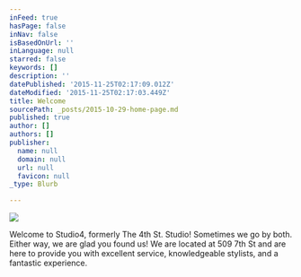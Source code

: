 ```yaml
---
inFeed: true
hasPage: false
inNav: false
isBasedOnUrl: ''
inLanguage: null
starred: false
keywords: []
description: ''
datePublished: '2015-11-25T02:17:09.012Z'
dateModified: '2015-11-25T02:17:03.449Z'
title: Welcome
sourcePath: _posts/2015-10-29-home-page.md
published: true
author: []
authors: []
publisher:
  name: null
  domain: null
  url: null
  favicon: null
_type: Blurb

---
```

![](https://the-grid-user-content.s3-us-west-2.amazonaws.com/e7a16b01-fd3c-494a-a2e4-8ef98e20f0aa.JPG)

Welcome to Studio4, formerly The 4th St. Studio! Sometimes we go by both. Either way, we are glad you found us! We are located at 509 7th St and are here to provide you with excellent service, knowledgeable stylists, and a fantastic experience.